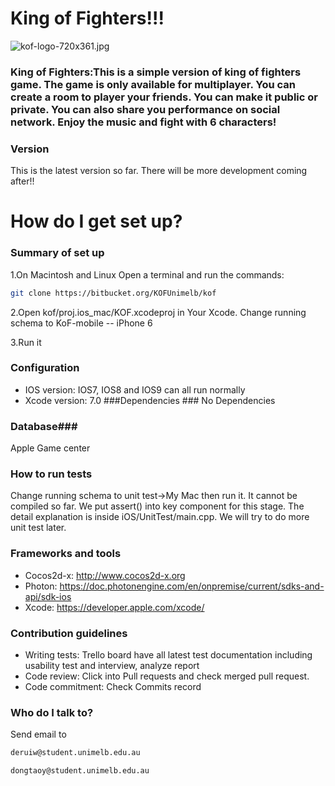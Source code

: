 #  King of Fighters!!! #
![kof-logo-720x361.jpg](https://bitbucket.org/repo/KqbR7x/images/2414918576-kof-logo-720x361.jpg)

### King of Fighters:This is a simple version of king of fighters game. The game is only available for multiplayer. You can create a room to player your friends. You can make it public or private. You can also share you performance on social network. Enjoy the music and fight with 6 characters! ###

### Version ###
This is the latest version so far. There will be more development coming after!!

# How do I get set up? 

### Summary of set up ###
1.On Macintosh and Linux
Open a terminal and run the commands:
```bash
git clone https://bitbucket.org/KOFUnimelb/kof
```

2.Open kof/proj.ios_mac/KOF.xcodeproj in Your Xcode.
Change running schema to KoF-mobile -- iPhone 6

3.Run it

### Configuration ###
* IOS version: IOS7, IOS8 and IOS9 can all run normally
* Xcode version: 7.0
###Dependencies ###
No Dependencies
### Database###
Apple Game center
### How to run tests ###
Change running schema to unit test->My Mac then run it.
It cannot be compiled so far. We put assert() into key component for this stage.
The detail explanation is inside iOS/UnitTest/main.cpp.
We will try to do more unit test later.


###  Frameworks and tools ###
* Cocos2d-x: http://www.cocos2d-x.org
* Photon: https://doc.photonengine.com/en/onpremise/current/sdks-and-api/sdk-ios
* Xcode: https://developer.apple.com/xcode/
### Contribution guidelines ###

* Writing tests: 
Trello board have all latest test documentation including usability test and interview, analyze report
* Code review: 
Click into Pull requests and check merged pull request.
* Code commitment: 
Check Commits record

### Who do I talk to? ###
Send email to 
```bash
deruiw@student.unimelb.edu.au
```
```bash
dongtaoy@student.unimelb.edu.au
```